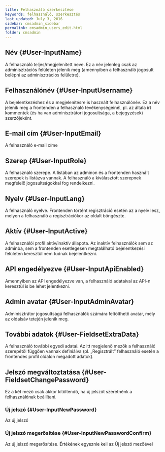 ```yaml
---
title: Felhasználó szerkesztése
keywords: felhasználó, szerkesztés
last_updated: July 3, 2016
sidebar: cmsadmin_sidebar
permalink: cmsadmin_users_edit.html
folder: cmsadmin
---
```


## Név {#User-InputName}

A felhasználó teljes/megjelenített neve. Ez a név jelenleg csak az adminisztrációs felületen jelenik meg (amennyiben a felhasználó jogosult belépni az adminisztrációs felületre).

## Felhasználónév {#User-InputUsername}

A bejelentkezéshez és a megjelenítésre is használt felhasználónév. Ez a név jelenik meg a frontenden a felhasználó tevékenységeinél, pl. az általa írt kommentek (és ha van adminisztrátori jogosultsága, a bejegyzések) szerzőjeként.

## E-mail cím {#User-InputEmail}

A felhasználó e-mail címe

## Szerep {#User-InputRole}

A felhasználó szerepe. A listában az adminon és a frontenden használt szerepek is listázva vannak. A felhasználó a kiválasztott szerepnek megfelelő jogosultságokkal fog rendelkezni.

## Nyelv {#User-InputLang}

A felhasználó nyelve. Frontenden történt regisztráció esetén az a nyelv lesz, melyen a felhasználó a regisztrációkor az oldalt böngészte.

## Aktív {#User-InputActive}

A felhasználói profil aktív/inaktív állapota. Az inaktív felhasználók sem az adminba, sem a frontenden esetlegesen megtalálható bejelentkezési felületen keresztül nem tudnak bejelentkezni.

## API engedélyezve {#User-InputApiEnabled}

Amennyiben az API engedélyezve van, a felhasználó adataival az API-n keresztül is be lehet jelentkezni.

## Admin avatar {#User-InputAdminAvatar}

Adminisztrátor jogosultságú felhasználók számára feltölthető avatar, mely az oldalsáv tetején jelenik meg.

## További adatok {#User-FieldsetExtraData}

A felhasználó további egyedi adatai. Az itt megjelenő mezők a felhasználó szerepétől függően vannak definiálva (pl. „Regisztrált” felhasználó esetén a frontendes profil oldalon megadott adatok).

## Jelszó megváltoztatása {#User-FieldsetChangePassword}

Ez a két mező csak akkor kitöltendő, ha új jelszót szeretnénk a felhasználónak beállítani.

### Új jelszó {#User-InputNewPassword}

Az új jelszó

### Új jelszó megerősítése {#User-InputNewPasswordConfirm}

Az új jelszó megerősítése. Értékének egyeznie kell az Új jelszó mezőével

